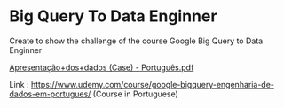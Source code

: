 
# Big Query To Data Enginner
Create to show the challenge of the course  Google Big Query to Data Enginner 

[Apresentação+dos+dados (Case) - Português.pdf](https://github.com/monicassilva/BigQueryToDataEnginner/files/10086450/Apresentacao%2Bdos%2Bdados.Case.-.Portugues.pdf)

Link : https://www.udemy.com/course/google-bigquery-engenharia-de-dados-em-portugues/
(Course in Portuguese)
